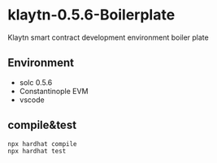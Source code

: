 # klaytn-0.5.6-Boilerplate
Klaytn smart contract development environment boiler plate

## Environment
* solc 0.5.6
* Constantinople EVM
* vscode

## compile&test
```
npx hardhat compile
npx hardhat test
```


